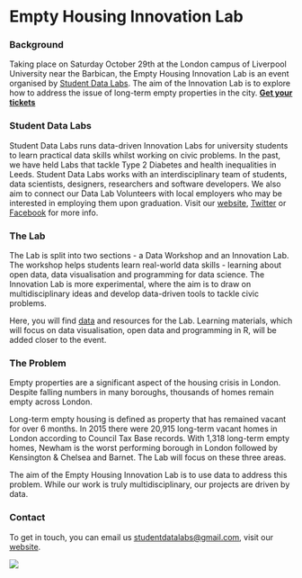 # Empty Housing Innovation Lab

### Background
Taking place on Saturday October 29th at the London campus of Liverpool University near the Barbican, the Empty Housing Innovation Lab is an event organised by [Student Data Labs](studentdatalabs.com). The aim of the Innovation Lab is to explore how to address the issue of long-term empty properties in the city. <b>[Get your tickets](https://www.eventbrite.co.uk/e/empty-housing-innovation-lab-tickets-27443479185)</b>

### Student Data Labs
Student Data Labs runs data-driven Innovation Labs for university students to learn practical data skills whilst working on civic problems. In the past, we have held Labs that tackle Type 2 Diabetes and health inequalities in Leeds. Student Data Labs works with an interdisciplinary team of students, data scientists, designers, researchers and software developers. We also aim to connect our Data Lab Volunteers with local employers who may be interested in employing them upon graduation. Visit our [website](http://studentdatalabs.com/), [Twitter](https://twitter.com/StudentDataLabs) or [Facebook](https://www.facebook.com/StudentDataLabs) for more info.

### The Lab
The Lab is split into two sections - a Data Workshop and an Innovation Lab. The workshop helps students learn real-world data skills - learning about open data, data visualisation and programming for data science. The Innovation Lab is more experimental, where the aim is to draw on multidisciplinary ideas and develop data-driven tools to tackle civic problems.

Here, you will find [data](https://github.com/StudentDataLabs/EmptyHousingInnovationLab/tree/master/data) and resources for the Lab. Learning materials, which will focus on data visualisation, open data and programming in R, will be added closer to the event.

### The Problem
Empty properties are a significant aspect of the housing crisis in London. Despite falling numbers in many boroughs, thousands of homes remain empty across London. 

Long-term empty housing is defined as property that has remained vacant for over 6 months. In 2015 there were 20,915 long-term vacant homes in London according to Council Tax Base records. With 1,318 long-term empty homes, Newham is the worst performing borough in London followed by Kensington & Chelsea and Barnet. The Lab will focus on these three areas.

The aim of the Empty Housing Innovation Lab is to use data to address this problem. While our work is truly multidisciplinary, our projects are driven by data.

### Contact
To get in touch, you can email us <u>studentdatalabs@gmail.com</u>, visit our [website](studentdatalabs.com).

![](https://studentdatalabs.files.wordpress.com/2016/01/newlogo4-e1460235034568.png)
